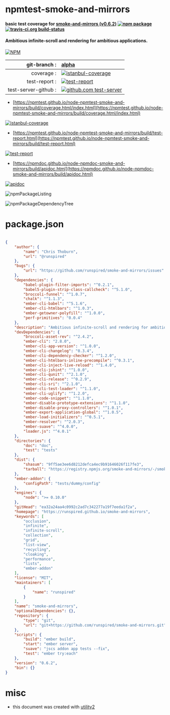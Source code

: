 # npmtest-smoke-and-mirrors

#### basic test coverage for  [smoke-and-mirrors (v0.6.2)](https://runspired.github.io/smoke-and-mirrors)  [![npm package](https://img.shields.io/npm/v/npmtest-smoke-and-mirrors.svg?style=flat-square)](https://www.npmjs.org/package/npmtest-smoke-and-mirrors) [![travis-ci.org build-status](https://api.travis-ci.org/npmtest/node-npmtest-smoke-and-mirrors.svg)](https://travis-ci.org/npmtest/node-npmtest-smoke-and-mirrors)

#### Ambitious infinite-scroll and rendering for ambitious applications.

[![NPM](https://nodei.co/npm/smoke-and-mirrors.png?downloads=true&downloadRank=true&stars=true)](https://www.npmjs.com/package/smoke-and-mirrors)

| git-branch : | [alpha](https://github.com/npmtest/node-npmtest-smoke-and-mirrors/tree/alpha)|
|--:|:--|
| coverage : | [![istanbul-coverage](https://npmtest.github.io/node-npmtest-smoke-and-mirrors/build/coverage.badge.svg)](https://npmtest.github.io/node-npmtest-smoke-and-mirrors/build/coverage.html/index.html)|
| test-report : | [![test-report](https://npmtest.github.io/node-npmtest-smoke-and-mirrors/build/test-report.badge.svg)](https://npmtest.github.io/node-npmtest-smoke-and-mirrors/build/test-report.html)|
| test-server-github : | [![github.com test-server](https://npmtest.github.io/node-npmtest-smoke-and-mirrors/GitHub-Mark-32px.png)](https://npmtest.github.io/node-npmtest-smoke-and-mirrors/build/app/index.html) | | build-artifacts : | [![build-artifacts](https://npmtest.github.io/node-npmtest-smoke-and-mirrors/glyphicons_144_folder_open.png)](https://github.com/npmtest/node-npmtest-smoke-and-mirrors/tree/gh-pages/build)|

- [https://npmtest.github.io/node-npmtest-smoke-and-mirrors/build/coverage.html/index.html](https://npmtest.github.io/node-npmtest-smoke-and-mirrors/build/coverage.html/index.html)

[![istanbul-coverage](https://npmtest.github.io/node-npmtest-smoke-and-mirrors/build/screenCapture.buildCi.browser.%252Ftmp%252Fbuild%252Fcoverage.lib.html.png)](https://npmtest.github.io/node-npmtest-smoke-and-mirrors/build/coverage.html/index.html)

- [https://npmtest.github.io/node-npmtest-smoke-and-mirrors/build/test-report.html](https://npmtest.github.io/node-npmtest-smoke-and-mirrors/build/test-report.html)

[![test-report](https://npmtest.github.io/node-npmtest-smoke-and-mirrors/build/screenCapture.buildCi.browser.%252Ftmp%252Fbuild%252Ftest-report.html.png)](https://npmtest.github.io/node-npmtest-smoke-and-mirrors/build/test-report.html)

- [https://npmdoc.github.io/node-npmdoc-smoke-and-mirrors/build/apidoc.html](https://npmdoc.github.io/node-npmdoc-smoke-and-mirrors/build/apidoc.html)

[![apidoc](https://npmdoc.github.io/node-npmdoc-smoke-and-mirrors/build/screenCapture.buildCi.browser.%252Ftmp%252Fbuild%252Fapidoc.html.png)](https://npmdoc.github.io/node-npmdoc-smoke-and-mirrors/build/apidoc.html)

![npmPackageListing](https://npmtest.github.io/node-npmtest-smoke-and-mirrors/build/screenCapture.npmPackageListing.svg)

![npmPackageDependencyTree](https://npmtest.github.io/node-npmtest-smoke-and-mirrors/build/screenCapture.npmPackageDependencyTree.svg)



# package.json

```json

{
    "author": {
        "name": "Chris Thoburn",
        "url": "@runspired"
    },
    "bugs": {
        "url": "https://github.com/runspired/smoke-and-mirrors/issues"
    },
    "dependencies": {
        "babel-plugin-filter-imports": "^0.2.1",
        "babel5-plugin-strip-class-callcheck": "^5.1.0",
        "broccoli-funnel": "^1.0.7",
        "chalk": "^1.1.3",
        "ember-cli-babel": "^5.1.6",
        "ember-cli-htmlbars": "^1.0.3",
        "ember-getowner-polyfill": "^1.0.0",
        "perf-primitives": "0.0.4"
    },
    "description": "Ambitious infinite-scroll and rendering for ambitious applications.",
    "devDependencies": {
        "broccoli-asset-rev": "^2.4.2",
        "ember-cli": "2.8.0",
        "ember-cli-app-version": "^1.0.0",
        "ember-cli-changelog": "0.3.4",
        "ember-cli-dependency-checker": "^1.2.0",
        "ember-cli-htmlbars-inline-precompile": "^0.3.1",
        "ember-cli-inject-live-reload": "^1.4.0",
        "ember-cli-jshint": "^1.0.0",
        "ember-cli-qunit": "^2.1.0",
        "ember-cli-release": "^0.2.9",
        "ember-cli-sri": "^2.1.0",
        "ember-cli-test-loader": "^1.1.0",
        "ember-cli-uglify": "^1.2.0",
        "ember-code-snippet": "^1.1.0",
        "ember-disable-prototype-extensions": "^1.1.0",
        "ember-disable-proxy-controllers": "^1.0.1",
        "ember-export-application-global": "^1.0.5",
        "ember-load-initializers": "^0.5.1",
        "ember-resolver": "^2.0.3",
        "ember-suave": "^4.0.0",
        "loader.js": "^4.0.1"
    },
    "directories": {
        "doc": "doc",
        "test": "tests"
    },
    "dist": {
        "shasum": "9ff5ae3ee6d8212defca4ec9b91646026f117fe3",
        "tarball": "https://registry.npmjs.org/smoke-and-mirrors/-/smoke-and-mirrors-0.6.2.tgz"
    },
    "ember-addon": {
        "configPath": "tests/dummy/config"
    },
    "engines": {
        "node": ">= 0.10.0"
    },
    "gitHead": "ea32a24aa4c0992c2ad7c342277a19f7eeda1f2a",
    "homepage": "https://runspired.github.io/smoke-and-mirrors",
    "keywords": [
        "occlusion",
        "infinite",
        "infinite-scroll",
        "collection",
        "grid",
        "list-view",
        "recycling",
        "cloaking",
        "performance",
        "lists",
        "ember-addon"
    ],
    "license": "MIT",
    "maintainers": [
        {
            "name": "runspired"
        }
    ],
    "name": "smoke-and-mirrors",
    "optionalDependencies": {},
    "repository": {
        "type": "git",
        "url": "git+https://github.com/runspired/smoke-and-mirrors.git"
    },
    "scripts": {
        "build": "ember build",
        "start": "ember server",
        "suave": "jscs addon app tests --fix",
        "test": "ember try:each"
    },
    "version": "0.6.2",
    "bin": {}
}
```



# misc
- this document was created with [utility2](https://github.com/kaizhu256/node-utility2)

